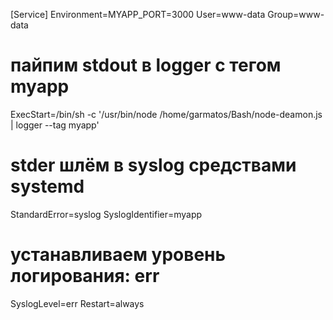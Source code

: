 [Service]
Environment=MYAPP_PORT=3000
User=www-data
Group=www-data
# пайпим stdout в logger с тегом myapp
ExecStart=/bin/sh -c '/usr/bin/node /home/garmatos/Bash/node-deamon.js | logger
--tag myapp'
# stder шлём в syslog средствами systemd
StandardError=syslog
SyslogIdentifier=myapp
# устанавливаем уровень логирования: err
SyslogLevel=err
Restart=always
